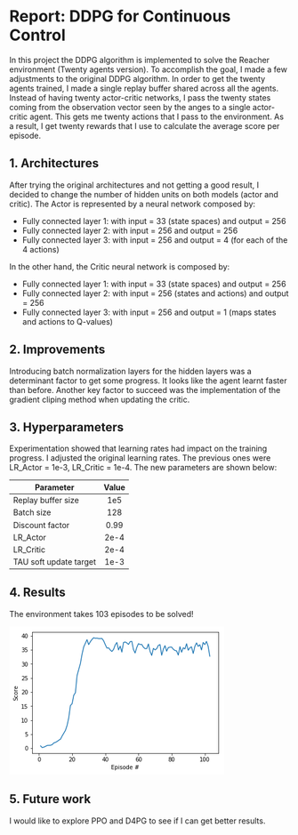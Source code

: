 # Report: DDPG for Continuous Control

In this project the DDPG algorithm is implemented to solve the Reacher environment (Twenty agents version). To accomplish the goal, I made a few adjustments to the original DDPG algorithm. In order to get the twenty agents trained, I made a single replay buffer shared across all the agents. Instead of having twenty actor-critic networks, I pass the twenty states coming from the observation vector seen by the anges to a single actor-critic agent. This gets me twenty actions that I pass to the environment. As a result, I get twenty rewards that I use to calculate the average score per episode.

## 1. Architectures
After trying the original architectures and not getting a good result, I decided to change the number of hidden units on both models (actor and critic). The Actor is represented by a neural network composed by:

- Fully connected layer 1: with input = 33 (state spaces) and output = 256
- Fully connected layer 2: with input = 256 and output = 256
- Fully connected layer 3: with input = 256 and output = 4 (for each of the 4 actions)

In the other hand, the Critic neural network is composed by: 

- Fully connected layer 1: with input = 33 (state spaces) and output = 256
- Fully connected layer 2: with input = 256 (states and actions) and output = 256
- Fully connected layer 3: with input = 256 and output = 1 (maps states and actions to Q-values)

## 2. Improvements
Introducing batch normalization layers for the hidden layers was a determinant factor to get some progress. It looks like the agent learnt faster than before. Another key factor to succeed was the implementation of the gradient cliping method when updating the critic. 

## 3. Hyperparameters

Experimentation showed that learning rates had impact on the training progress. I adjusted the original learning rates. The previous ones were LR_Actor = 1e-3, LR_Critic = 1e-4. The new parameters are shown below:

| Parameter              | Value    | 
| -----------------------|:--------:| 
| Replay buffer size     | 1e5      | 
| Batch size             | 128      |  
| Discount factor        | 0.99     |
| LR_Actor               | 2e-4     |
| LR_Critic              | 2e-4     |
| TAU soft update target | 1e-3     |

## 4. Results
The environment takes 103 episodes to be solved!

![rewards](reward_plot.png "Rewards")

## 5. Future work
I would like to explore PPO and D4PG to see if I can get better results.


